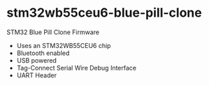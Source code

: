 # stm32wb55ceu6-blue-pill-clone

STM32 Blue Pill Clone Firmware
- Uses an STM32WB55CEU6 chip
- Bluetooth enabled
- USB powered
- Tag-Connect Serial Wire Debug Interface
- UART Header
